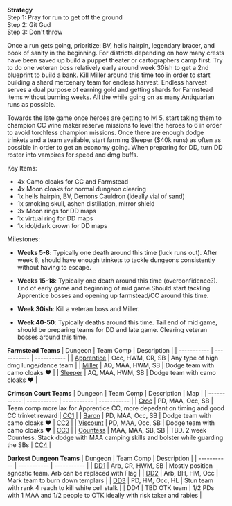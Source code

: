 **Strategy**
<br>
Step 1: Pray for run to get off the ground
<br>
Step 2: Git Gud
<br>
Step 3: Don't throw
<br>

Once a run gets going, prioritize: BV, hells hairpin, legendary bracer, and book of sanity in the beginning. For districts depending on how many crests have been saved up build a puppet theater or cartographers camp first. Try to do one veteran boss relatively early around week 30ish to get a 2nd blueprint to build a bank. Kill Miller around this time too in order to start building a shard mercenary team for endless harvest. Endless harvest serves a dual purpose of earning gold and getting shards for Farmstead items without burning weeks. All the while going on as many Antiquarian runs as possible.
<br>

Towards the late game once heroes are getting to lvl 5, start taking them to champion CC wine maker reserve missions to level the heroes to 6 in order to avoid torchless champion missions. Once there are enough dodge trinkets and a team available, start farming Sleeper ($40k runs) as often as possible in order to get an economy going. When preparing for DD, turn DD roster into vampires for speed and dmg buffs.
<br>


Key Items:
- 4x Camo cloaks for CC and Farmstead
- 4x Moon cloaks for normal dungeon clearing
- 1x hells hairpin, BV, Demons Cauldron (ideally vial of sand)
- 1x smoking skull, ashen distillation, mirror shield
- 3x Moon rings for DD maps
- 1x virtual ring for DD maps
- 1x idol/dark crown for DD maps

Milestones:
- **Weeks 5-8**: Typically one death around this time (luck runs out). After week 8, should have enough trinkets to tackle dungeons consistently without having to escape.
  
- **Weeks 15-18**: Typically one death around this time (overconfidence?). End of early game and beginning of mid game.Should start tackling Apprentice bosses and opening up farmstead/CC around this time.

- **Week 30ish**: Kill a veteran boss and Miller.
  
- **Week 40-50**: Typically deaths around this time. Tail end of mid game, should be preparing teams for DD and late game. Clearing veteran bosses around this time.


**Farmstead Teams**
| Dungeon | Team Comp | Description | 
| ----------- | ----------- | ----------- |
| [Apprentice](https://www.twitch.tv/videos/2000960712) | Occ, HWM, CR, SB | Any type of high dmg lunge/dance team |
| [Miller](https://www.twitch.tv/videos/2000964261) | AQ, MAA, HWM, SB | Dodge team with camo cloaks ❤️ |
| [Sleeper](https://www.twitch.tv/videos/1994119171) | AQ, MAA, HWM, SB | Dodge team with camo cloaks ❤️ |
<br>

**Crimson Court Teams**
| Dungeon | Team Comp | Description | Map |
| ----------- | ----------- | ----------- | ----------- |
| [Croc](https://www.twitch.tv/videos/2000973574) | PD, MAA, Occ, SB | Team comp more lax for Apprentice CC, more depedant on timing and good CC trinket reward | [CC1](assets/croc-cc1.png) | 
| [Baron](https://www.twitch.tv/videos/2000984578) | PD, MAA, Occ, SB | Dodge team with camo cloaks ❤️ | [CC2](assets/baron-stress-heal.png) |
| [Viscount](https://www.twitch.tv/videos/2000991492) | PD, MAA, Occ, SB | Dodge team with camo cloaks ❤️ | [CC3](assets/viscount-crates-n-stress-heal.png) |
| [Countess](https://www.youtube.com/live/u1JVu80b_FM?feature=shared&t=1110) | MAA, MAA, SB, SB | TBD. 2 week Countess. Stack dodge with MAA camping skills and bolster while guarding the SBs | [CC4](assets/countess-crates-n-stress-heal.png) |
<br>

**Darkest Dungeon Teams** 
| Dungeon | Team Comp | Description | 
| ----------- | ----------- | ----------- | 
| [DD1](https://youtu.be/Yat6Okp4Dk0?feature=shared&t=213) | Arb, CR, HWM, SB | Mostly position agnostic team. Arb can be replaced with Flag |
| [DD2](https://youtu.be/Yat6Okp4Dk0?feature=shared&t=1059) | Arb, BH, HM, Occ | Mark team to burn down templars |
| [DD3](https://youtu.be/Yat6Okp4Dk0?feature=shared&t=2905) | PD, HM, Occ, HL | Stun team with rank 4 reach to kill white cell stalk |
| DD4 | TBD OTK team | 1/2 PDs with 1 MAA and 1/2 people to OTK ideally with risk taker and rabies |
<br>
